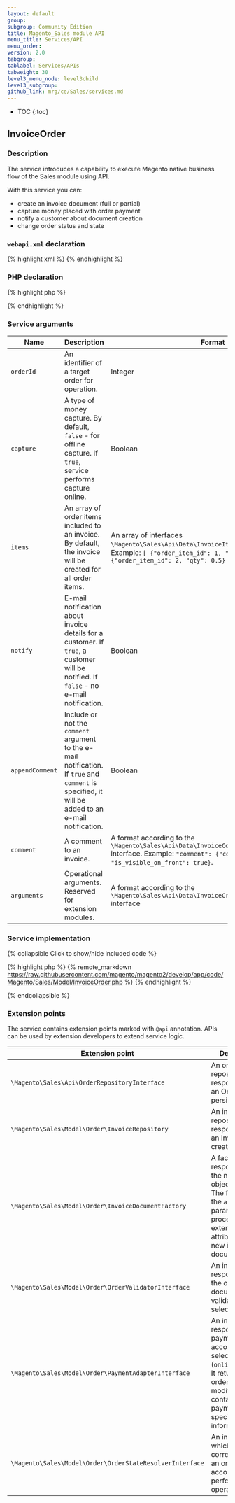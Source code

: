 ```yaml
---
layout: default
group:
subgroup: Community Edition
title: Magento_Sales module API
menu_title: Services/API
menu_order:
version: 2.0
tabgroup:
tablabel: Services/APIs
tabweight: 30
level3_menu_node: level3child
level3_subgroup: 
github_link: mrg/ce/Sales/services.md
---
```


* TOC
{:toc}

## InvoiceOrder

### Description

The service introduces a capability to execute Magento native business flow of the Sales module using API.

With this service you can:

- create an invoice document (full or partial)
- capture money placed with order payment
- notify a customer about document creation
- change order status and state

### `webapi.xml` declaration

{% highlight xml %}
<route url="/V1/order/:orderId/invoice" method="POST">
    <service class="Magento\Sales\Api\InvoiceOrderInterface" method="execute"/>
    <resources>
        <resource ref="Magento_Sales::sales" />
    </resources>
</route>
{% endhighlight %}

### PHP declaration

{% highlight php %}

<?php

/**
 * @param int $orderId
 * @param bool|false $capture
 * @param \Magento\Sales\Api\Data\InvoiceItemCreationInterface[] $items
 * @param bool|false $notify
 * @param bool|false $appendComment
 * @param Data\InvoiceCommentCreationInterface|null $comment
 * @param Data\InvoiceCreationArgumentsInterface|null $arguments
 * @return int
 */
public function execute(
    $orderId,
    $capture = false,
    array $items = [],
    $notify = false,
    $appendComment = false,
    \Magento\Sales\Api\Data\InvoiceCommentCreationInterface $comment = null,
    \Magento\Sales\Api\Data\InvoiceCreationArgumentsInterface $arguments = null
);

?>

{% endhighlight %}

### Service arguments

|Name | Description | Format | Required/Optional
|---|---|---|---
|`orderId`|	An identifier of a target order for operation. |	Integer |	Required
|`capture`| A type of money capture. By default, `false` - for offline capture. If `true`, service performs capture online.  | Boolean | Optional. **IMPORTANT: If you want to capture money in Magento, set `true`.**
|`items`|	An array of order items included to an invoice. By default, the invoice will be created for all order items. | An array of interfaces `\Magento\Sales\Api\Data\InvoiceItemCreationInterface`. Example: `[ {"order_item_id": 1, "qty": 2}, {"order_item_id": 2, "qty": 0.5} ]` |	Optional. This argument is required, when invoice must contain particular order items, not all of them.
|`notify`| E-mail notification about invoice details for a customer. If `true`, a customer will be notified. If `false` - no e-mail notification. | Boolean|	Optional
|`appendComment`|	Include or not the `comment` argument to the e-mail notification. If `true` and `comment` is specified, it will be added to an e-mail notification.|	Boolean|	Optional
|`comment`|	A comment to an invoice.|	A format according to the `\Magento\Sales\Api\Data\InvoiceCommentCreationInterface` interface. Example: `"comment": {"comment": "test_invoice", "is_visible_on_front": true}`.|	Optional
|`arguments`|	Operational arguments. Reserved for extension modules.|	A format according to the `\Magento\Sales\Api\Data\InvoiceCreationArgumentsInterface` interface |	Optional

### Service implementation

{% collapsible Click to show/hide included code %}

{% highlight php %}
{% remote_markdown https://raw.githubusercontent.com/magento/magento2/develop/app/code/Magento/Sales/Model/InvoiceOrder.php %}
{% endhighlight %}

{% endcollapsible %}

### Extension points

The service contains extension points marked with `@api` annotation. APIs can be used by extension developers to extend service logic.

|Extension point | Description |
|---|---
|`\Magento\Sales\Api\OrderRepositoryInterface`| An order repository responsible for an Order entity persistence.|
|`\Magento\Sales\Model\Order\InvoiceRepository`| An invoice repository responsible for an Invoice creation.|
|`\Magento\Sales\Model\Order\InvoiceDocumentFactory`|	A factory responsible for the new invoice object creation. The factory uses the `arguments` parameter to process extension attributes of a new invoice document.|
|`\Magento\Sales\Model\Order\OrderValidatorInterface`| An interface responsible for the order document validation with selected rules.|
|`\Magento\Sales\Model\Order\PaymentAdapterInterface`| An interface responsible for a payment according to a selected option (`online`/`offline`). It returns an order with modified state containing payment specific information.|
|`\Magento\Sales\Model\Order\OrderStateResolverInterface`| An interface which provides a correct state of an order according to performed operation.|
